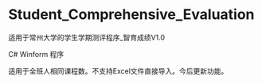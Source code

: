 Student_Comprehensive_Evaluation
================================

适用于常州大学的学生学期测评程序_智育成绩V1.0

C# Winform 程序

适用于全班人相同课程数。不支持Excel文件直接导入。今后更新功能。
